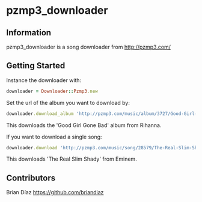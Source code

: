 # pzmp3_downloader

## Information

pzmp3_downloader is a song downloader from http://pzmp3.com/

## Getting Started

Instance the downloader with:
```ruby
downloader = Downloader::Pzmp3.new
```

Set the url of the album you want to download by:

```ruby
downloader.download_album 'http://pzmp3.com/music/album/3727/Good-Girl-Gone-Bad.html'
```
This downloads the 'Good Girl Gone Bad' album from Rihanna.

If you want to download a single song:
```ruby
downloader.download 'http://pzmp3.com/music/song/28579/The-Real-Slim-Shady.html'
```
This downloads 'The Real Slim Shady' from Eminem.

## Contributors

Brian Díaz https://github.com/briandiaz
